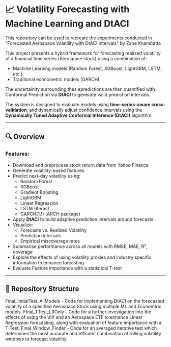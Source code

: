 # 📈 Volatility Forecasting with Machine Learning and DtACI

This repository can be used to recreate the experiments conducted in "Forecasted Aerospace Volatility with DtACI Intervals" by Zane Khambatta

This project presents a hybrid framework for forecasting realized volatility of a financial time series (Aerospace stock) using a combination of:

- Machine Learning models (Random Forest, XGBoost, LightGBM, LSTM, etc.)
- Traditional econometric models (GARCH)

The uncertainity surrounding thes epredictions are then quantified with Conformal Prediction via **DtACI** to generate valid prediction intervals.

The system is designed to evaluate models using **time-series-aware cross-validation**, and dynamically adjust confidence intervals using the **Dynamically Tuned Adaptive Conformal Inference (DtACI)** algorithm.

---

## 🔍 Overview

### Features:
- Download and preprocess stock return data from Yahoo Finance
- Generate volatility-based features
- Predict next-day volatility using:
  - Random Forest
  - XGBoost
  - Gradient Boosting
  - LightGBM
  - Linear Regression
  - LSTM (Keras)
  - GARCH(1,1) (ARCH package)
- Apply **DtACI** to build adaptive prediction intervals around forecasts
- Visualize:
  - Forecasts vs. Realized Volatility
  - Prediction intervals
  - Empirical miscoverage rates
- Summarise performance across all models with RMSE, MAE, R², coverage
- Explore the effects of using volatility proxies and industry specific information to enhance forcasting
- Evaluate Feature importance with a statistical T-test
---

## 📁 Repository Structure

Final_InitialTest_AllModels - Code for implementing DtACI on the forecasted volatilty of a specified Aerospace Stock using multiple ML and Economtric models.
FInal_TTest_LROnly - Code for a further investigation into the effects of using the VIX and an Aerospace ETF to enhance Linear Regression forecasting, along with evaluation of feature importance with a T-Test.
Final_Window_Finder - Code for an averaged iterative test which determines the most accurate and efficient combination of rolling volatility windows to forecast volatility. 
